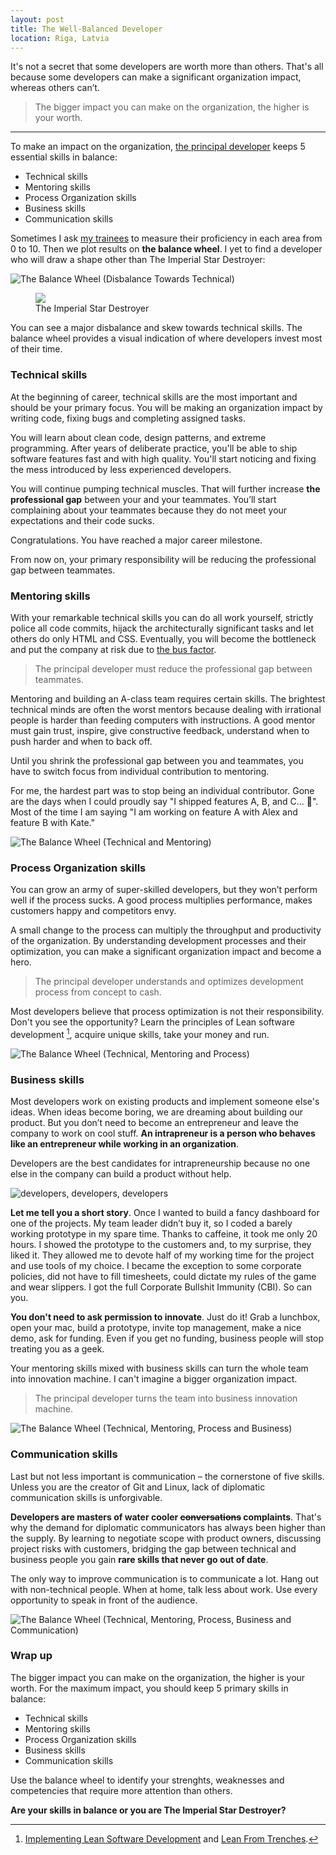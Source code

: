 ```yaml
---
layout: post
title: The Well-Balanced Developer
location: Riga, Latvia
---
```


It's not a secret that some developers are worth more than others. That's all because some developers can make a significant organization impact, whereas others can’t.

> The bigger impact you can make on the organization, the higher is your worth.

---

To make an impact on the organization, [the principal developer](2019/02/15/the-principal-developer/) keeps 5 essential skills in balance:

* Technical skills
* Mentoring skills
* Process Organization skills
* Business skills
* Communication skills

Sometimes I ask [my trainees](https://principal.dev) to measure their proficiency in each area from 0 to 10. Then we plot results on **the balance wheel**. I yet to find a developer who will draw a shape other than The Imperial Star Destroyer:

![The Balance Wheel (Disbalance Towards Technical)](/images/wheel.png)

<figure>
<img src="/images/star_destroyer.jpg">
<figcaption>The Imperial Star Destroyer</figcaption>
</figure>

You can see a major disbalance and skew towards technical skills. The balance wheel provides a visual indication of where developers invest most of their time.

### Technical skills

At the beginning of career, technical skills are the most important and should be your primary focus. You will be making an organization impact by writing code, fixing bugs and completing assigned tasks.

You will learn about clean code, design patterns, and extreme programming. After years of deliberate practice, you'll be able to ship software features fast and with high quality. You'll start noticing and fixing the mess introduced by less experienced developers.

You will continue pumping technical muscles. That will further increase **the professional gap** between your and your teammates. You’ll start complaining about your teammates because they do not meet your expectations and their code sucks.

Congratulations. You have reached a major career milestone.

From now on, your primary responsibility will be reducing the professional gap between teammates.

### Mentoring skills

With your remarkable technical skills you can do all work yourself, strictly police all code commits, hijack the architecturally significant tasks and let others do only HTML and CSS. Eventually, you will become the bottleneck and put the company at risk due to [the bus factor](https://en.wikipedia.org/wiki/Bus_factor).

> The principal developer must reduce the professional gap between teammates.

Mentoring and building an A-class team requires certain skills. The brightest technical minds are often the worst mentors because dealing with irrational people is harder than feeding computers with instructions. A good mentor must gain trust, inspire, give constructive feedback, understand when to push harder and when to back off.

Until you shrink the professional gap between you and teammates, you have to switch focus from individual contribution to mentoring.

For me, the hardest part was to stop being an individual contributor. Gone are the days when I could proudly say "I shipped features A, B, and C... 💪". Most of the time I am saying "I am working on feature A with Alex and feature B with Kate."

![The Balance Wheel (Technical and Mentoring)](/images/wheelMentoring.png)

### Process Organization skills

You can grow an army of super-skilled developers, but they won’t perform well if the process sucks. A good process multiplies performance, makes customers happy and competitors envy.

A small change to the process can multiply the throughput and productivity of the organization. By understanding development processes and their optimization, you can make a significant organization impact and become a hero.

> The principal developer understands and optimizes development process from concept to cash.

Most developers believe that process optimization is not their responsibility. Don't you see the opportunity? Learn the principles of Lean software development [^leanBooks], acquire unique skills, take your money and run.

![The Balance Wheel (Technical, Mentoring and Process)](/images/wheelProcess.png)

### Business skills

Most developers work on existing products and implement someone else's ideas. When ideas become boring, we are dreaming about building our product. But you don’t need to become an entrepreneur and leave the company to work on cool stuff. **An intrapreneur is a person who behaves like an entrepreneur while working in an organization**.

Developers are the best candidates for intrapreneurship because no one else in the company can build a product without help.

![developers, developers, developers](/images/developers_developers.jpg)

**Let me tell you a short story**. Once I wanted to build a fancy dashboard for one of the projects. My team leader didn’t buy it, so I coded a barely working prototype in my spare time. Thanks to caffeine, it took me only 20 hours. I showed the prototype to the customers and, to my surprise, they liked it. They allowed me to devote half of my working time for the project and use tools of my choice. I became the exception to some corporate policies, did not have to fill timesheets, could dictate my rules of the game and wear slippers. I got the full Corporate Bullshit Immunity (CBI). So can you.

**You don't need to ask permission to innovate**. Just do it! Grab a lunchbox, open your mac, build a prototype, invite top management, make a nice demo, ask for funding. Even if you get no funding, business people will stop treating you as a geek.

Your mentoring skills mixed with business skills can turn the whole team into innovation machine. I can't imagine a bigger organization impact.

> The principal developer turns the team into business innovation machine.

![The Balance Wheel (Technical, Mentoring, Process and Business)](/images/wheelBusiness.png)

### Communication skills

Last but not less important is communication – the cornerstone of five skills. Unless you are the creator of Git and Linux, lack of diplomatic communication skills is unforgivable.

**Developers are masters of water cooler ~~conversations~~ complaints**. That's why the demand for diplomatic communicators has always been higher than the supply. By learning to negotiate scope with product owners, discussing project risks with customers, bridging the gap between technical and business people you gain **rare skills that never go out of date**.

The only way to improve communication is to communicate a lot. Hang out with non-technical people. When at home, talk less about work. Use every opportunity to speak in front of the audience.

![The Balance Wheel (Technical, Mentoring, Process, Business and Communication)](/images/wheelCommunication.png)

### Wrap up

The bigger impact you can make on the organization, the higher is your worth. For the maximum impact, you should keep 5 primary skills in balance:

* Technical skills
* Mentoring skills
* Process Organization skills
* Business skills
* Communication skills

Use the balance wheel to identify your strenghts, weaknesses and competencies that require more attention than others.

**Are your skills in balance or you are The Imperial Star Destroyer?**

[^leanBooks]: [Implementing Lean Software Development](https://mustread.tech/books/isbn/9780321437389) and [Lean From Trenches](https://mustread.tech/books/isbn/9781934356852).